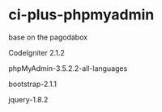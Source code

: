 ci-plus-phpmyadmin
==================

base on the pagodabox

CodeIgniter 2.1.2

phpMyAdmin-3.5.2.2-all-languages

bootstrap-2.1.1

jquery-1.8.2